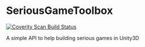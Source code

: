 SeriousGameToolbox
==================
<a href="https://scan.coverity.com/projects/3213">
  <img alt="Coverity Scan Build Status"
       src="https://scan.coverity.com/projects/3213/badge.svg"/>
</a>

A simple API to help building serious games in Unity3D
